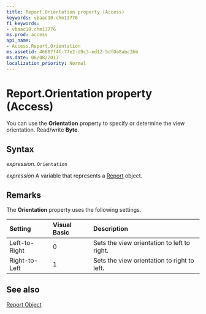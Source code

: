 ```yaml
---
title: Report.Orientation property (Access)
keywords: vbaac10.chm13776
f1_keywords:
- vbaac10.chm13776
ms.prod: access
api_name:
- Access.Report.Orientation
ms.assetid: 46687f4f-77e2-d9c3-ed12-5df0a8abc2bb
ms.date: 06/08/2017
localization_priority: Normal
---
```



# Report.Orientation property (Access)

You can use the  **Orientation** property to specify or determine the view orientation. Read/write **Byte**.


## Syntax

_expression_. `Orientation`

_expression_ A variable that represents a [Report](Access.Report.md) object.


## Remarks

The  **Orientation** property uses the following settings.



|**Setting**|**Visual Basic**|**Description**|
|:-----|:-----|:-----|
|Left-to-Right|0|Sets the view orientation to left to right.|
|Right-to-Left|1|Sets the view orientation to right to left.|

## See also


[Report Object](Access.Report.md)

